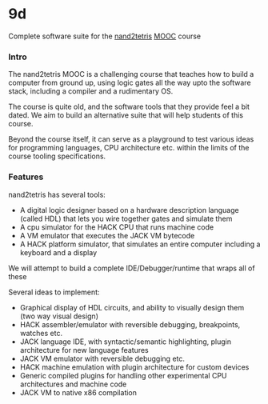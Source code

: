 # 9d
Complete software suite for the [nand2tetris](http://nand2tetris.org/) [MOOC](https://www.coursera.org/learn/build-a-computer) course


### Intro
The nand2tetris MOOC is a challenging course that teaches how to build a computer from ground up, using logic gates all the way upto the software stack, including a compiler and a rudimentary OS.

The course is quite old, and the software tools that they provide feel a bit dated. We aim to build an alternative suite that will help students of this course.

Beyond the course itself, it can serve as a playground to test various ideas for programming languages, CPU architecture etc. within the limits of the course tooling specifications.

### Features

nand2tetris has several tools:

 * A digital logic designer based on a hardware description language (called HDL) that lets you wire together gates and simulate them
 * A cpu simulator for the HACK CPU that runs machine code
 * A VM emulator that executes the JACK VM bytecode
 * A HACK platform simulator, that simulates an entire computer including a keyboard and a display
 
We will attempt to build a complete IDE/Debugger/runtime that wraps all of these 

Several ideas to implement:
 * Graphical display of HDL circuits, and ability to visually design them (two way visual design)
 * HACK assembler/emulator with reversible debugging, breakpoints, watches etc.
 * JACK language IDE, with syntactic/semantic highlighting, plugin architecture for new language features
 * JACK VM emulator with reversible debugging etc.
 * HACK machine emulation with plugin architecture for custom devices
 * Generic compiled plugins for handling other experimental CPU architectures and machine code
 * JACK VM to native x86 compilation
 
 
